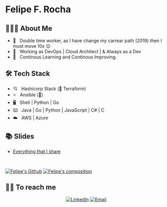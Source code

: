 # Felipe F. Rocha

## 👨🏻‍💻 About Me

- 🤔 &nbsp; Double time worker, as I have change my carrear path (2019) then I must move 10x :wink: 
- 💼 &nbsp; Working as DevOps | Cloud Architect | & Always as a Dev
- 🌱 &nbsp; Continous Learning and Continous Improving.

## 🛠 Tech Stack

- :cupid: &nbsp; Hashicorp Stack (:star2: Terraform)
- :star:  &nbsp; Ansible (:beginner:) 
- :desktop_computer: &nbsp; Shell | Python | Go
- :keyboard: &nbsp; Java | Go | Python | JavaScript | C# | C
- :cloud: &nbsp; AWS | Azure

## 📚 Slides 
- [Everything that I share](https://slides.com/felipefrocha)

<br/>

[![Felipe's Github](https://github-readme-stats.vercel.app/api?username=felipefrocha&show_icons=true&theme=dark)](https://github.com/felipefrocha)
[![Felipe's composition](https://github-readme-stats.vercel.app/api/top-langs/?username=felipefrocha&layout=compact&theme=dark)](https://github.com/felipefrocha)

## 🤝🏻 To reach me 

<p align="center">
<a href="https://www.linkedin.com/in/felipefonsecarocha/"><img alt="LinkedIn" src="https://img.shields.io/badge/LinkedIn-Rafael%20Brito%20Gomes-blue?style=flat-square&logo=linkedin"></a>
<a href="mailto:me@felipefrocha.systems"><img alt="Email" src="https://img.shields.io/badge/Email-me@gomex.me-blue?style=flat-square&logo=gmail"></a>
</p>

